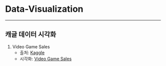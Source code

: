# Data-Visualization
---
캐글 데이터 시각화 
---
1. Video Game Sales<br>
   * 출처: [Kaggle](https://www.kaggle.com/datasets/gregorut/videogamesales)<br>
   * 시각화: [Video Game Sales](https://github.com/yeji4268/Data-Visualization/tree/main/Video%20Game%20Sales)
